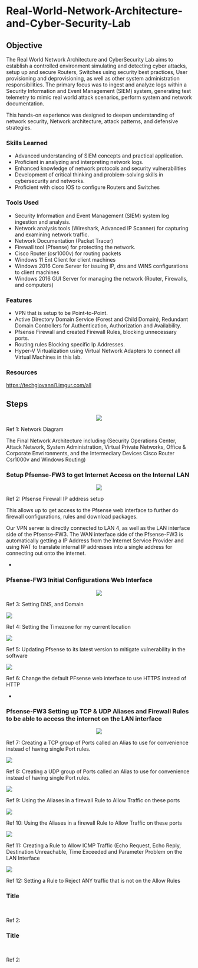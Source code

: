 # Real-World-Network-Architecture-and-Cyber-Security-Lab

## Objective

The Real World Network Architecture and CyberSecurity Lab aims to establish a controlled environment simulating and detecting cyber attacks, setup up and secure Routers, Switches using security best practices, User provisioning and deprovisioning, as well as other system administration responsibilities. The primary focus was to ingest and analyze logs within a Security Information and Event Management (SIEM) system, generating test telemetry to mimic real world attack scenarios, perform system and network documentation. 

This hands-on experience was designed to deepen understanding of network security, Network architecture, attack patterns, and defensive strategies. 

### Skills Learned
- Advanced understanding of SIEM concepts and practical application.
- Proficient in analyzing and interpreting network logs.
- Enhanced knowledge of network protocols and security vulnerabilities
- Development of critical thinking and problem-solving skills in cybersecurity and networks.
- Proficient with cisco IOS to configure Routers and Switches

### Tools Used
- Security Information and Event Management (SIEM) system log ingestion and analysis.
- Network analysis tools (Wireshark, Advanced IP Scanner) for capturing and examining network traffic.
- Network Documentation (Packet Tracer)
- Firewall tool (Pfsense) for protecting the network.
- Cisco Router (csr1000v) for routing packets
- Windows 11 Ent Client for client machines
- Windows 2016 Core Server for issuing IP, dns and WINS configurations to client machines
- Windows 2016 GUI Server for managing the network (Router, Firewalls, and computers)

### Features
- VPN that is setup to be Point-to-Point.
- Active Directory Domain Service (Forest and Child Domain), Redundant Domain Controllers for Authentication, Authorization and Availability. 
- Pfsense Firewall and created Firewall Rules, blocking unnecessary ports.
- Routing rules Blocking specific Ip Addresses.
- Hyper-V Virtualization using Virtual Network Adapters to connect all Virtual Machines in this lab.

### Resources
https://techgiovanni1.imgur.com/all

## Steps
<p align="center">
<img src="https://i.imgur.com/IMgwPno.png"/>
<p>Ref 1: Network Diagram</p>
</p>
<p>The Final Network Architecture including (Security Operations Center, Attack Network, System Administration, Virtual Private Networks, Office & Corporate Envrironments, and the Intermediary Devices Cisco Router Csr1000v and Windows Routing)</p>


### Setup Pfsense-FW3 to get Internet Access on the Internal LAN
<p align="center">
<img src="https://i.imgur.com/DlwV84Y.png"/>
<p>Ref 2: Pfsense Firewall IP address setup</p>
</p>
<p>This allows up to get access to the Pfsense web interface to further do firewall configurations, rules and download packages.</p> 
<p>Our VPN server is directly connected to LAN 4, as well as the LAN interface side of the Pfsense-FW3. The WAN interface side of the Pfsense-FW3 is automatically getting a IP Address from the Internet Service Provider and using NAT to translate internal IP addresses into a single address for connecting out onto the internet.</p>

- 

### Pfsense-FW3 Initial Configurations Web Interface
<p align="center">
<img src="https://i.imgur.com/U5yhbFY.png"/>
<p>Ref 3: Setting DNS, and Domain</p> 
<img src="https://i.imgur.com/NBdm7o1.png"/>
<p>Ref 4: Setting the Timezone for my current location</p>
<img src="https://i.imgur.com/R5UVnDa.png"/>
<p>Ref 5: Updating Pfsense to its latest version to mitigate vulnerability in the software</p>
<img src="https://i.imgur.com/Jnlm3c0.png"/>
<p>Ref 6: Change the default PFsense web interface to use HTTPS instead of HTTP</p>
</p>

- 

### Pfsense-FW3 Setting up TCP & UDP Aliases and Firewall Rules to be able to access the internet on the LAN interface
<p align="center">
<img src="https://i.imgur.com/j6KCKA0.png"/>
<p>Ref 7: Creating a TCP group of Ports called an Alias to use for convenience instead of having single Port rules.</p>
<img src="https://i.imgur.com/cHjPxcT.png"/>
<p>Ref 8: Creating a UDP group of Ports called an Alias to use for convenience instead of having single Port rules.</p>
<img src="https://i.imgur.com/Kc23syW.png"/>
<p>Ref 9: Using the Aliases in a firewall Rule to Allow Traffic on these ports</p>
<img src="https://i.imgur.com/kjbqntR.png"/>
<p>Ref 10: Using the Aliases in a firewall Rule to Allow Traffic on these ports</p>
<img src="https://i.imgur.com/BtdBC6y.png"/>
<p>Ref 11: Creating a Rule to Allow ICMP Traffic (Echo Request, Echo Reply, Destination Unreachable, Time Exceeded and Parameter Problem on the LAN Interface </p>
<img src="https://i.imgur.com/4wFJqW9.png"/>
<p>Ref 12: Setting a Rule to Reject ANY traffic that is not on the Allow Rules</p>
</p>


### Title
<p align="center">
<img src=""/>
<img src=""/>
<img src=""/>
<img src=""/>
<p>Ref 2: </p>
</p>
<p></p>
<p></p>
<p></p>


### Title
<p align="center">
<img src=""/>
<img src=""/>
<img src=""/>
<img src=""/>
<p>Ref 2: </p>
</p>
<p></p>
<p></p>
<p></p>














